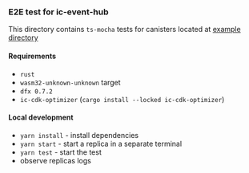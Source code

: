 ### E2E test for ic-event-hub

This directory contains `ts-mocha` tests for canisters located at [example directory](../canisters)

#### Requirements

* `rust`
* `wasm32-unknown-unknown` target
* `dfx 0.7.2`
* `ic-cdk-optimizer` (`cargo install --locked ic-cdk-optimizer`)

#### Local development

* `yarn install` - install dependencies
* `yarn start` - start a replica in a separate terminal
* `yarn test` - start the test
* observe replicas logs